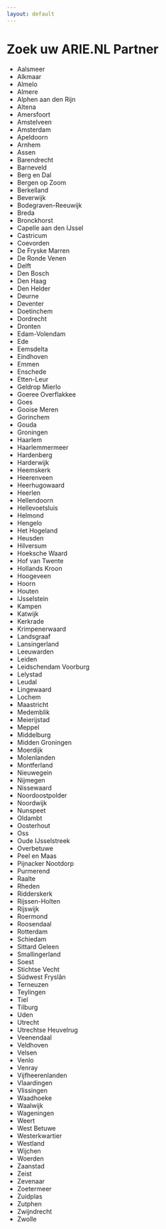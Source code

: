 ```yaml
---
layout: default
---
```


# Zoek uw ARIE.NL Partner

* Aalsmeer
* Alkmaar
* Almelo
* Almere
* Alphen aan den Rijn
* Altena
* Amersfoort
* Amstelveen
* Amsterdam
* Apeldoorn
* Arnhem
* Assen
* Barendrecht
* Barneveld
* Berg en Dal
* Bergen op Zoom
* Berkelland
* Beverwijk
* Bodegraven-Reeuwijk
* Breda
* Bronckhorst
* Capelle aan den IJssel
* Castricum
* Coevorden
* De Fryske Marren
* De Ronde Venen
* Delft
* Den Bosch
* Den Haag
* Den Helder
* Deurne
* Deventer
* Doetinchem
* Dordrecht
* Dronten
* Edam-Volendam
* Ede
* Eemsdelta
* Eindhoven
* Emmen
* Enschede
* Etten-Leur
* Geldrop Mierlo
* Goeree Overflakkee
* Goes
* Gooise Meren
* Gorinchem
* Gouda
* Groningen
* Haarlem
* Haarlemmermeer
* Hardenberg
* Harderwijk
* Heemskerk
* Heerenveen
* Heerhugowaard
* Heerlen
* Hellendoorn
* Hellevoetsluis
* Helmond
* Hengelo
* Het Hogeland
* Heusden
* Hilversum
* Hoeksche Waard
* Hof van Twente
* Hollands Kroon
* Hoogeveen
* Hoorn
* Houten
* IJsselstein
* Kampen
* Katwijk
* Kerkrade
* Krimpenerwaard
* Landsgraaf
* Lansingerland
* Leeuwarden
* Leiden
* Leidschendam Voorburg
* Lelystad
* Leudal
* Lingewaard
* Lochem
* Maastricht
* Medemblik
* Meierijstad
* Meppel
* Middelburg
* Midden Groningen
* Moerdijk
* Molenlanden
* Montferland
* Nieuwegein
* Nijmegen
* Nissewaard
* Noordoostpolder
* Noordwijk
* Nunspeet
* Oldambt
* Oosterhout
* Oss
* Oude IJsselstreek
* Overbetuwe
* Peel en Maas
* Pijnacker Nootdorp
* Purmerend
* Raalte
* Rheden
* Ridderskerk
* Rijssen-Holten
* Rijswijk
* Roermond
* Roosendaal
* Rotterdam
* Schiedam
* Sittard Geleen
* Smallingerland
* Soest
* Stichtse Vecht
* Súdwest Fryslân
* Terneuzen
* Teylingen
* Tiel
* Tilburg
* Uden
* Utrecht
* Utrechtse Heuvelrug
* Veenendaal
* Veldhoven
* Velsen
* Venlo
* Venray
* Vijfheerenlanden
* Vlaardingen
* Vlissingen
* Waadhoeke
* Waalwijk
* Wageningen
* Weert
* West Betuwe
* Westerkwartier
* Westland
* Wijchen
* Woerden
* Zaanstad
* Zeist
* Zevenaar
* Zoetermeer
* Zuidplas
* Zutphen
* Zwijndrecht
* Zwolle
